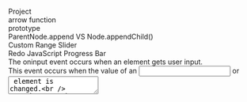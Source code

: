 Project\
arrow function\
prototype\
ParentNode.append VS Node.appendChild()\
Custom Range Slider\
Redo JavaScript Progress Bar\
The oninput event occurs when an element gets user input.\
This event occurs when the value of an <input> or <textarea> element is changed.\
To make sure that you use browser that supports fat arrow.\
You want to use strict mode not only because you want to throw errors when you don't define a variable or things like that, but also you want to tell the browser to use the latest functionality.\
THe Arrow function does not have its own 'this', which means it's going to use its parents 'this'. (= It uses 'this' from the code that contains the Arrow Function.) \
splice:adds/removes items to/from an array, returns the removed item(s), changes the existing array; <b>Array method</b>\
slice:returns the extracted parts(selected elements in an array).The original array/string will not be changed. <b>Syntax: array.slice(start, end) / string.slice(start, end)</b>\
The :nth-child() CSS pseudo-class matches elements based on their position in a group of siblings.\
The :nth-child(n) selector matches every element that is the nth child, regardless of type, of its parent.\
The :nth-of-type() CSS pseudo-class matches elements of a given type, based on their position among a group of siblings.\
The :nth-of-type(n) selector matches every element that is the nth child, of a particular type, of its parent.\
(the index of the first child is 1)<br />
text-decoration:line-through\
tagName: A String, return the tag name of the element in uppercase\
You can use className and classList to add a class to an element, however classList has several methods: add,remove,toggle,contain... \
CSS border-radius: The four values for each radius are given in the order top-left, top-right, bottom-right, bottom-left. \
CSS box-shadow 11/05\
rotate(): rotates the element clockwise from its current position.\
The transform-style property specifies how child elements are rendered in 3D space.The transform-style property must be used together with the transform property. transform-style: flat | preserve-3d | initial | inherit;\
The perspective property is used to give a 3D-positioned element some perspective. When defining the perspective property for an element, it is the CHILD elements that get the perspective view, NOT the element itself.\
css backface-visibility: the property defines whether or not the back face of an element should be visible when facing the user.\
This property is useful when an element is rotated. It lets you choose if the user should see the back face or not.\
The text-decoration property is mostly used to remove underlines from links. |||| css outline \
If you want to add style to a hr tag, you need to add the color/width/style using border property.<hr/>
The mix-blend-mode property specifies how an element's content should blend with its direct parent background.\
Math.floor(x) returns the value of x rounded down to its nearest integer;Math.round(x) returns the value of x rounded to its nearest greater integer.\
ES6 will almost certainly not cover syntax for defining class variables. Only methods and getters/setters can be defined using the class syntax. \
points="100,10 40,198 190,78 10,78 160,198" This is five "corners" starting at (100,10), with a line from there to (40, 198) and so on. The final point joins the first point to make a closed polygon. Each point is separated by space, the comma used to seperate the x and y coordinates of each point.\
string.replace(searchvalue, newvalue)\
The querySelector() method returns the first child element that matches a specified CSS selector(s) of an element.
